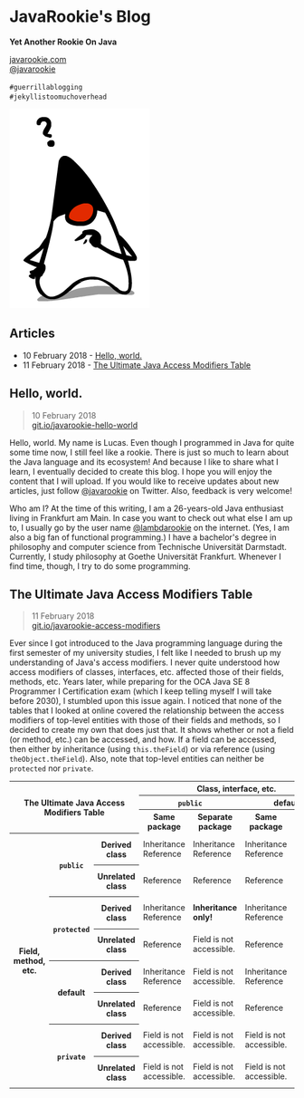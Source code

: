 # JavaRookie's Blog

**Yet Another Rookie On Java**

[javarookie.com](http://javarookie.com/)<br>
[@javarookie](https://twitter.com/javarookie/)

`#guerrillablogging`<br>
`#jekyllistoomuchoverhead`

![JavaRookie's Blog](duke.png)

## Articles

+ 10 February 2018 - [Hello, world.](#hello-world)
+ 11 February 2018 - [The Ultimate Java Access Modifiers Table](#the-ultimate-java-access-modifiers-table)


## Hello, world.
> 10 February 2018<br>
> [git.io/javarookie-hello-world](https://git.io/javarookie-hello-world)

Hello, world. My name is Lucas. Even though I programmed in Java for quite some time now, I still feel like a rookie. There is just so much to learn about the Java language and its ecosystem! And because I like to share what I learn, I eventually decided to create this blog. I hope you will enjoy the content that I will upload. If you would like to receive updates about new articles, just follow [@javarookie](https://twitter.com/javarookie/) on Twitter. Also, feedback is very welcome!

Who am I? At the time of this writing, I am a 26-years-old Java enthusiast living in Frankfurt am Main. In case you want to check out what else I am up to, I usually go by the user name [@lambdarookie](https://keybase.io/lambdarookie/) on the internet. (Yes, I am also a big fan of functional programming.) I have a bachelor's degree in philosophy and computer science from Technische Universität Darmstadt. Currently, I study philosophy at Goethe Universität Frankfurt. Whenever I find time, though, I try to do some programming.

## The Ultimate Java Access Modifiers Table
> 11 February 2018<br>
> [git.io/javarookie-access-modifiers](https://git.io/javarookie-access-modifiers)

Ever since I got introduced to the Java programming language during the first semester of my university studies, I felt like I needed to brush up my understanding of Java's access modifiers. I never quite understood how access modifiers of classes, interfaces, etc. affected those of their fields, methods, etc. Years later, while preparing for the OCA Java SE 8 Programmer I Certification exam (which I keep telling myself I will take before 2030), I stumbled upon this issue again. I noticed that none of the tables that I looked at online covered the relationship between the access modifiers of top-level entities with those of their fields and methods, so I decided to create my own that does just that. It shows whether or not a field (or method, etc.) can be accessed, and how. If a field can be accessed, then either by inheritance (using `this.theField`) or via reference (using `theObject.theField`). Also, note that top-level entities can neither be `protected` nor `private`.

<table>
  <tr>
    <th rowspan=3 colspan=3>
      The Ultimate Java Access Modifiers Table
    </th>
    <th colspan=4>Class, interface, etc.</th>
  </tr>
  <tr>
    <th colspan=2><code>public</code></th>
    <th colspan=2>default</th>
  </tr>
  <tr>
  	<th>Same package</th>
  	<th>Separate package</th>
  	<th>Same package</th>
  	<th>Separate package</th>
  </tr>
  <tr>
    <th rowspan=8>Field, method, etc.</th>
    <th rowspan=2><code>public</code></th>
    <th>Derived class</th>
  	<td>
  	  Inheritance
  	  Reference
  	</td>
  	<td>
  	  Inheritance
  	  Reference
  	</td>
  	<td>
  	  Inheritance
  	  Reference
  	</td>
  	<td>Class is not visible.</td>
  </tr>
  <tr>
    <th>Unrelated class</th>
  	<td>Reference</td>
  	<td>Reference</td>
  	<td>Reference</td>
  	<td>Class is not visible.</td>
  </tr>
  <tr>
    <th rowspan=2><code>protected</code></th>
    <th>Derived class</th>
  	<td>
  	  Inheritance
  	  Reference
  	</td>
  	<td>
  	  <b>Inheritance only!</b>
  	</td>
  	<td>
  	  Inheritance
  	  Reference
  	</td>
  	<td>Class is not visible.</td>
  </tr>
  <tr>
    <th>Unrelated class</th>
  	<td>Reference</td>
  	<td>Field is not accessible.</td>
  	<td>Reference</td>
  	<td>Class is not visible.</td>
  </tr>
  <tr>
    <th rowspan=2>default</th>
    <th>Derived class</th>
  	<td>
  	  Inheritance
  	  Reference
  	</td>
  	<td>Field is not accessible.</td>
  	<td>
  	  Inheritance
  	  Reference
    </td>
    <td>Class is not visible.</td>
  </tr>
  <tr>
    <th>Unrelated class</th>
  	<td>Reference</td>
  	<td>Field is not accessible.</td>
  	<td>Reference</td>
  	<td>Class is not visible.</td>
  </tr>
  <tr>
    <th rowspan=3><code>private</code></th>
    <th>Derived class</th>
  	<td>Field is not accessible.</td>
  	<td>Field is not accessible.</td>
  	<td>Field is not accessible.</td>
  	<td>Class is not visible.</td>
  </tr>
  <tr>
    <th>Unrelated class</th>
  	<td>Field is not accessible.</td>
  	<td>Field is not accessible.</td>
  	<td>Field is not accessible.</td>
  	<td>Class is not visible.</td>
  </tr>
</table>
